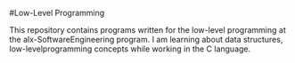 #Low-Level Programming 

This repository contains programs written for the low-level programming at the alx-SoftwareEngineering program. I am learning about data structures, low-levelprogramming concepts while working in the C language.
